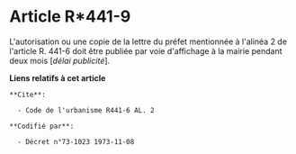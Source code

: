 # Article R*441-9

L'autorisation ou une copie de la lettre du préfet mentionnée à l'alinéa 2 de l'article R. 441-6 doit être publiée par voie
d'affichage à la mairie pendant deux mois [*délai publicité*].

**Liens relatifs à cet article**

	**Cite**:

	  - Code de l'urbanisme R441-6 AL. 2

	**Codifié par**:

	  - Décret n°73-1023 1973-11-08
